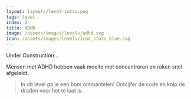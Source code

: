 ```yaml
---
layout: layouts/level-intro.pug
tags: level
index: 2
title: ADHD
image: /assets/images/levels/adhd.svg
icon: /assets/images/levels/icon_stars_blue.svg
---
```


Under Construction...

Mensen met ADHD hebben vaak moeite met concentreren en raken snel afgeleidt.

> In dit level ga je een bom ontmantelen! Ontcijfer de code en knip de draden voor het te laat is.